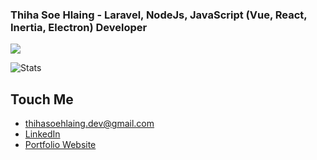 <h3>Thiha Soe Hlaing - Laravel, NodeJs, JavaScript (Vue, React, Inertia, Electron) Developer</h3> 

![](https://komarev.com/ghpvc/?username=Thihasoehlaing&label=VISITOR+VIEWS&style=for-the-badge&color=brightgreen)

![Stats](https://github-readme-stats.vercel.app/api?username=Thihasoehlaing&show_icons=true&theme=ocean_dark)

## Touch Me
- thihasoehlaing.dev@gmail.com
- [LinkedIn](https://www.linkedin.com/in/thiha-soe-hlaing-386663172)
- [Portfolio Website](https://thihasoehlaing-wqa.pages.dev/)
